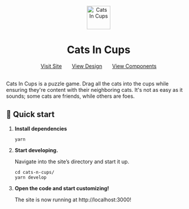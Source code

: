 <p align="center">
  <a href="https://catsincups.roscoe.dev">
    <img alt="Cats In Cups" src="./public/favicon.ico" width="64" />
  </a>
</p>
<h1 align="center">
  Cats In Cups
</h1>

<div align="center">
  <a href="https://catsincups.roscoe.dev/" marginRight="20px">Visit Site</a>
  &nbsp;&nbsp;&nbsp;&nbsp;&nbsp;
  <a href="https://www.figma.com/file/RO8yMrgvalO3ohIswH1VNFVV/Cats-in-Cups">View Design</a>
  &nbsp;&nbsp;&nbsp;&nbsp;&nbsp;
  <a href="https://main--60d9500b6d550d003b65d93c.chromatic.com">View Components</a>
</div>
<br/>

Cats In Cups is a puzzle game. Drag all the cats into the cups while ensuring they're content with their neighboring cats. It's not as easy as it sounds; some cats are friends, while others are foes.

## 🚀 Quick start

1.  **Install dependencies**

    ```shell
    yarn
    ```

2.  **Start developing.**

    Navigate into the site’s directory and start it up.

    ```shell
    cd cats-n-cups/
    yarn develop
    ```

3.  **Open the code and start customizing!**

    The site is now running at http://localhost:3000!
